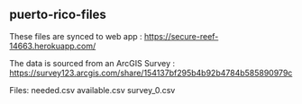 ## puerto-rico-files

These files are synced to web app :   https://secure-reef-14663.herokuapp.com/

The data is sourced from an ArcGIS Survey : https://survey123.arcgis.com/share/154137bf295b4b92b4784b585890979c

Files: 
needed.csv
available.csv
survey_0.csv
